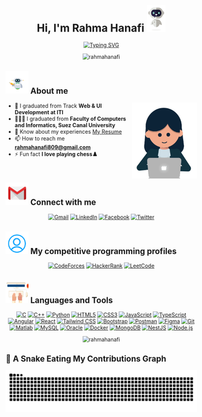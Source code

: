 <h1 align="center">Hi, I'm Rahma Hanafi <img src="Hi.gif" width=50 height=70> </h1>
<p align="center" >
  <a href="https://git.io/typing-svg"><img src="https://readme-typing-svg.demolab.com?font=Teko&weight=500&size=30&pause=1000&center=true&width=435&lines=Software+Engineer;Front-end+Developer;Competitive+Programmer" alt="Typing SVG" /></a></p>
  <p align="center"> <img src="https://komarev.com/ghpvc/?username=rahmahanafi&label=Profile%20views&color=0e75b6&style=plastic" alt="rahmahanafi" /> </p>
  
 ## <img src="about_me.gif" width=60 height=60> About me
 <img src="person.gif" width=170 height=200 align="right" />
 
- 🔭 I graduated from Track **Web & UI Development at ITI**
- 👩🏻‍🎓 I graduated from **Faculty of Computers and Informatics, Suez Canal University**
- 📄 Know about my experiences [My Resume](https://drive.google.com/file/d/1fkDA3L0c94D60pEPBmtT-iltRrIfjXrb/view?usp=sharing)
- 📫 How to reach me **rahmahanafi809@gmail.com** 
- ⚡ Fun fact **I love playing chess♟️**
  
<!-- - 👯 I’m looking to collaborate on **Flutter projects** -->

<!-- - 👩🏻‍💻 All of my projects are available at [https://github.com/RahmaHanafi](https://github.com/RahmaHanafi) -->

<!-- - 💬 Ask me about **OOP, PS & Flutter** -->

<br>

##  <img src="connect-with-me1.gif" width=60 height=60> Connect with me      
<p align="center">
 	<a href="mailto:rahmahanafi809@gmail.com" target="blank"><img img src="https://img.shields.io/badge/Gmail-%2308851b.svg?style=plastic&logo=gmail&logoColor=white" alt="Gmail"/></a>
	<a href="https://www.linkedin.com/in/rahma-hanafi" target="blank"><img img src="https://img.shields.io/badge/LinkedIn-%230077B5.svg?style=plastic&logo=linkedin&logoColor=white" alt="LinkedIn"/></a>
	<a href="https://fb.com/rahma.hanafy.92" target="blank"><img img src="https://img.shields.io/badge/Facebook-%231877F2.svg?style=plastic&logo=facebook&logoColor=white" alt="Facebook"/></a>
 	<a href="https://twitter.com/rahmahanafi00" target="blank"><img img src="https://img.shields.io/badge/X-%23000000.svg?style=plastic&logo=x&logoColor=white" alt="Twitter"/></a>

 
<!-- 	<a href="https://twitter.com/rahmahanafi00"><img img src="https://img.shields.io/badge/x-%23EA4335.svg?style=for-the-badge&logo=x&logoColor=black" alt="Twitter"/></a>
<a href="https://twitter.com/rahmahanafi00" target="blank"><img align="center" src="https://raw.githubusercontent.com/rahuldkjain/github-profile-readme-generator/master/src/images/icons/Social/twitter.svg" alt="rahmahanafi00" height="30" width="40" /></a>
<a href="https://www.linkedin.com/in/rahma-hanafi" target="blank"><img align="center" src="https://raw.githubusercontent.com/rahuldkjain/github-profile-readme-generator/master/src/images/icons/Social/linked-in-alt.svg" alt="rahma-hanafi-6416a1210" height="30" width="40" /></a>
<a href="https://fb.com/rahma.hanafy.92" target="blank"><img align="center" src="https://raw.githubusercontent.com/rahuldkjain/github-profile-readme-generator/master/src/images/icons/Social/facebook.svg" alt="rahma.hanafy.92" height="30" width="40" /></a> -->
</p>

## <img src="profile1.gif"  width=60 height=60/> My competitive programming profiles 

<p align="center">
<!-- 	<a href="mailto:rahmahanafi809@gmail.com"><img img src="https://img.shields.io/badge/Gmail-%2308851b.svg?style=plastic&logo=gmail&logoColor=white" alt="Gmail"/></a> -->
        <a href="https://codeforces.com/profile/rahmahanafi" target="blank"><img img src="https://img.shields.io/badge/CodeForces-%23198bcc.svg?style=plastic&logo=codeforces&logoColor=white" alt="CodeForces"/></a>
	<a href="https://www.hackerrank.com/rahmahanafi809?hr_r=1" target="blank"><img img src="https://img.shields.io/badge/HackerRank-%232ec866.svg?style=plastic&logo=hackerrank&logoColor=white" alt="HackerRank"/></a>
	<a href="https://leetcode.com/u/Rahma_Hanafi/" target="blank"><img img src="https://img.shields.io/badge/LeetCode-%23FFD43B.svg?style=plastic&logo=leetcode&logoColor=black" alt="LeetCode"/></a>
<!-- 	<a href="https://codeforces.com/profile/rahmahanafi" target="blank">
                        <img align="center" src="https://raw.githubusercontent.com/rahuldkjain/github-profile-readme-generator/master/src/images/icons/Social/codeforces.svg" alt="rahmahanafi" height="40" width="40" />
            </a>
            <a href="https://www.hackerrank.com/rahmahanafi809?hr_r=1" target="blank">
                        <img align="center" src="https://cdn4.iconfinder.com/data/icons/logos-and-brands/512/160_Hackerrank_logo_logos-1024.png" alt="rahmahanafi" height="40" width="40"/>
            </a>
            <a href="https://leetcode.com/u/Rahma_Hanafi/"  target="blank">
                        <img align="center" src="https://raw.githubusercontent.com/rahuldkjain/github-profile-readme-generator/master/src/images/icons/Social/leet-code.svg" alt="rahmahanafi" height="30" width="40" />
            </a> -->
</p>

<!-- <br> -->

## <img src="languages_tools.gif" width=60 height=60> Languages and Tools
        
<p align="center">
	<a href="https://www.cprogramming.com/" target="_blank" ><img src="https://img.shields.io/badge/C-%2300599C.svg?style=plastic&logo=c&logoColor=white" alt="C"/></a>
	<a href="https://www.w3schools.com/cpp/" target="_blank" ><img src="https://img.shields.io/badge/C%2B%2B-%2300599C.svg?style=plastic&logo=c%2B%2B&logoColor=white" alt="C++"/></a>
	<a href="https://www.python.org" target="_blank" ><img src="https://img.shields.io/badge/Python-%232e6c9c.svg?style=plastic&logo=python&logoColor=white" alt="Python"/></a>
	<a href="https://www.w3.org/html/" target="_blank" ><img src="https://img.shields.io/badge/HTML5-%23e44d26.svg?style=plastic&logo=html5&logoColor=white" alt="HTML5"/></a>
	<a href="https://www.w3schools.com/css/" target="_blank" ><img src="https://img.shields.io/badge/CSS3-%231572b7.svg?style=plastic&logo=css3&logoColor=white" alt="CSS3"/></a>
	<a href="https://developer.mozilla.org/en-US/docs/Web/JavaScript" target="_blank" ><img src="https://img.shields.io/badge/JavaScript-%23f7e018.svg?style=plastic&logo=javascript&logoColor=black" alt="JavaScript"/></a>
	<a href="https://www.typescriptlang.org/" target="_blank" ><img src="https://img.shields.io/badge/TypeScript-%232d79c7.svg?style=plastic&logo=typescript&logoColor=white" alt="TypeScript"/></a>
	<a href="https://angular.io" target="_blank" ><img src="https://img.shields.io/badge/Angular-%23c3002f.svg?style=plastic&logo=angular&logoColor=white" alt="Angular"/></a>
	<a href="https://reactjs.org/" target="_blank" ><img src="https://img.shields.io/badge/React-%2358c4dc.svg?style=plastic&logo=react&logoColor=white" alt="React"/></a>
	<a href="https://tailwindcss.com/" target="_blank" ><img src="https://img.shields.io/badge/Tailwind_CSS-%2338BDF8.svg?style=plastic&logo=tailwind-css&logoColor=white" alt="Tailwind CSS"/></a>
	<a href="https://getbootstrap.com" target="_blank" ><img src="https://img.shields.io/badge/Bootstrap-%237A52B3.svg?style=plastic&logo=bootstrap&logoColor=white" alt="Bootstrap"/></a>
<!-- 	<a href="https://dart.dev" target="_blank" ><img src="https://img.shields.io/badge/Dart-%00B3E3.svg?style=plastic&logo=dart&logoColor=white" alt="Dart"/></a>
	<a href="https://flutter.dev" target="_blank" ><img src="https://img.shields.io/badge/Flutter-%00B3E3.svg?style=plastic&logo=flutter&logoColor=white" alt="Flutter"/></a> -->
	<a href="https://postman.com" target="_blank" ><img src="https://img.shields.io/badge/Postman-%23fd6c35.svg?style=plastic&logo=postman&logoColor=white" alt="Postman"/></a>
	<a href="https://www.figma.com/" target="_blank" ><img src="https://img.shields.io/badge/Figma-%F24E1B.svg?style=plastic&logo=figma&logoColor=white" alt="Figma"/></a>
	<a href="https://git-scm.com/" target="_blank" ><img src="https://img.shields.io/badge/Git-%23f05033.svg?style=plastic&logo=git&logoColor=white" alt="Git"/></a>
	<a href="https://www.mathworks.com/" target="_blank" ><img src="https://img.shields.io/badge/Matlab-%23E5A000.svg?style=plastic&logo=matlab&logoColor=white" alt="Matlab"/></a>
	<a href="https://www.mysql.com/" target="_blank" ><img src="https://img.shields.io/badge/MySQL-%2300758f.svg?style=plastic&logo=mysql&logoColor=white" alt="MySQL"/></a>
	<a href="https://www.oracle.com/" target="_blank" ><img src="https://img.shields.io/badge/Oracle-%23e32124.svg?style=plastic&logo=oracle&logoColor=white" alt="Oracle"/></a> 
	<a href="https://www.docker.com/" target="_blank" ><img src="https://img.shields.io/badge/Docker-%230092e6.svg?style=plastic&logo=docker&logoColor=white" alt="Docker"/></a>
	<a href="https://www.mongodb.com/" target="_blank" ><img src="https://img.shields.io/badge/MongoDB-%2300684a.svg?style=plastic&logo=mongodb&logoColor=white" alt="MongoDB"/></a>
	<a href="https://nestjs.com/" target="_blank" ><img src="https://img.shields.io/badge/NestJS-%23ea2845.svg?style=plastic&logo=nestjs&logoColor=white" alt="NestJS"/></a>
	<a href="https://nodejs.org" target="_blank" ><img src="https://img.shields.io/badge/Node.js-%23339933.svg?style=plastic&logo=node.js&logoColor=white" alt="Node.js"/></a>
	
<!--             <a href="https://www.cprogramming.com/" target="_blank" > <img src="https://raw.githubusercontent.com/devicons/devicon/master/icons/c/c-original.svg" alt="c" width="40" height="40"/> </a> 
            <a href="https://www.w3schools.com/cpp/" target="_blank" > <img src="https://raw.githubusercontent.com/devicons/devicon/master/icons/cplusplus/cplusplus-original.svg" alt="cplusplus" width="40" height="40"/> </a> 
            <a href="https://www.python.org" target="_blank" > <img src="https://raw.githubusercontent.com/devicons/devicon/master/icons/python/python-original.svg" alt="python" width="40" height="40"/> </a> 
            <a href="https://www.w3.org/html/" target="_blank" > <img src="https://raw.githubusercontent.com/devicons/devicon/master/icons/html5/html5-original-wordmark.svg" alt="html5" width="40" height="40"/> </a> 
            <a href="https://www.w3schools.com/css/" target="_blank" > <img src="https://raw.githubusercontent.com/devicons/devicon/master/icons/css3/css3-original-wordmark.svg" alt="css3" width="40" height="40"/> </a> 
            <a href="https://developer.mozilla.org/en-US/docs/Web/JavaScript" target="_blank" > <img src="https://raw.githubusercontent.com/devicons/devicon/master/icons/javascript/javascript-original.svg" alt="javascript" width="40" height="40"/> </a>
            <a href="https://www.typescriptlang.org/" target="_blank" rel="noreferrer"> <img src="https://raw.githubusercontent.com/devicons/devicon/master/icons/typescript/typescript-original.svg" alt="typescript" width="40" height="40"/> </a>
             <a href="https://angular.io" target="_blank" rel="noreferrer"> <img src="https://angular.io/assets/images/logos/angular/angular.svg" alt="angular" width="40" height="40"/> </a> 
            <a href="https://reactjs.org/" target="_blank" rel="noreferrer"> <img src="https://raw.githubusercontent.com/devicons/devicon/master/icons/react/react-original-wordmark.svg" alt="react" width="40" height="40"/> </a> 
            <a href="https://tailwindcss.com/" target="_blank" rel="noreferrer"> <img src="https://www.vectorlogo.zone/logos/tailwindcss/tailwindcss-icon.svg" alt="tailwind" width="40" height="40"/> </a> 
            <a href="https://getbootstrap.com" target="_blank" rel="noreferrer"> <img src="https://raw.githubusercontent.com/devicons/devicon/master/icons/bootstrap/bootstrap-plain-wordmark.svg" alt="bootstrap" width="40" height="40"/>
            <a href="https://dart.dev" target="_blank" rel="noreferrer"> <img src="https://www.vectorlogo.zone/logos/dartlang/dartlang-icon.svg" alt="dart" width="40" height="40"/> </a> 
            <a href="https://flutter.dev" target="_blank" rel="noreferrer"> <img src="https://www.vectorlogo.zone/logos/flutterio/flutterio-icon.svg" alt="flutter" width="40" height="40"/> </a>
            <a href="https://postman.com" target="_blank" rel="noreferrer"> <img src="https://www.vectorlogo.zone/logos/getpostman/getpostman-icon.svg" alt="postman" width="40" height="40"/> </a> 
            <a href="https://www.figma.com/" target="_blank" rel="noreferrer"> <img src="https://www.vectorlogo.zone/logos/figma/figma-icon.svg" alt="figma" width="40" height="40"/> </a> 
            <a href="https://git-scm.com/" target="_blank" rel="noreferrer"> <img src="https://www.vectorlogo.zone/logos/git-scm/git-scm-icon.svg" alt="git" width="40" height="40"/> </a> 
            <a href="https://www.mathworks.com/" target="_blank" rel="noreferrer"> <img src="https://upload.wikimedia.org/wikipedia/commons/2/21/Matlab_Logo.png" alt="matlab" width="40" height="40"/> </a> 
            <a href="https://www.mysql.com/" target="_blank" rel="noreferrer"> <img src="https://raw.githubusercontent.com/devicons/devicon/master/icons/mysql/mysql-original-wordmark.svg" alt="mysql" width="40" height="40"/> </a> 
            <a href="https://www.oracle.com/" target="_blank" rel="noreferrer"> <img src="https://raw.githubusercontent.com/devicons/devicon/master/icons/oracle/oracle-original.svg" alt="oracle" width="40" height="40"/> </a>
            <a href="https://www.docker.com/" target="_blank" rel="noreferrer"> <img src="https://raw.githubusercontent.com/devicons/devicon/master/icons/docker/docker-original-wordmark.svg" alt="docker" width="40" height="40"/> </a> 
            <a href="https://www.mongodb.com/" target="_blank" rel="noreferrer"> <img src="https://raw.githubusercontent.com/devicons/devicon/master/icons/mongodb/mongodb-original-wordmark.svg" alt="mongodb" width="40" height="40"/> </a>
            <a href="https://nestjs.com/" target="_blank" rel="noreferrer"> <img src="https://raw.githubusercontent.com/devicons/devicon/master/icons/nestjs/nestjs-plain.svg" alt="nestjs" width="40" height="40"/> </a> 
		     <a href="https://nodejs.org" target="_blank" rel="noreferrer"> <img src="https://raw.githubusercontent.com/devicons/devicon/master/icons/nodejs/nodejs-original-wordmark.svg" alt="nodejs" width="40" height="40"/> </a> -->
</p>
<!-- <p align='center'>
	<img src="https://github-readme-stats.vercel.app/api/top-langs?username=rahmahanafi&show_icons=true&locale=en&theme=tokyonight&layout=compact&hide_border=true" alt="rahmahanafi" />    
</p>
<p align='center'>
  	<img src="https://github-readme-stats.vercel.app/api?username=rahmahanafi&show_icons=true&locale=en&theme=tokyonight&hide_border=true" alt="rahmahanafi" /> 
</p> -->
<p align="center">
            <img src="https://streak-stats.demolab.com?user=rahmahanafi&theme=tokyonight&border_radius=10&hide_border=true&date_format=j%20M%5B%20Y%5D" alt="rahmahanafi" />
	
<!--             <a href="https://app.daily.dev/Rahma">           
                        <img src="https://api.daily.dev/devcards/12b708f220414c8ca339f2c56ca67c5a.png?r=o91" width="180" alt="Rahma Hanafi's Dev Card"/>
            </a> -->
</p>

<!--<p>(https://quotes-github-readme.vercel.app/api?type=horizontal&theme=dark)](https://github.com/piyushsuthar/github-readme-quotes)</p>-->

## 🐍 A Snake Eating My Contributions Graph

<p align="center">
	<picture>
		  <source media="(prefers-color-scheme: dark)" srcset="https://raw.githubusercontent.com/RahmaHanafi/RahmaHanafi/output/github-contribution-grid-snake-dark.svg">
		  <source media="(prefers-color-scheme: light)" srcset="https://raw.githubusercontent.com/RahmaHanafi/RahmaHanafi/output/github-contribution-grid-snake.svg">
		  <img alt="github contribution grid snake animation" src="https://raw.githubusercontent.com/RahmaHanafi/RahmaHanafi/output/github-contribution-grid-snake.svg">
    </picture>
</p>



<!--
comment
&nbsp;
_duo
 <a href="https://www.sqlite.org/" target="_blank" rel="noreferrer"> <img src="https://www.vectorlogo.zone/logos/sqlite/sqlite-icon.svg" alt="sqlite" width="40" height="40"/> </a> 
&-->
<br>


